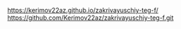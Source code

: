 https://kerimov22az.github.io/zakrivayuschiy-teg-f/
https://github.com/Kerimov22az/zakrivayuschiy-teg-f.git